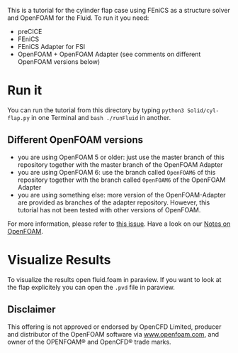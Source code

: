This is a tutorial for the cylinder flap case using FEniCS as a structure solver and OpenFOAM for the Fluid.
To run it you need:
- preCICE
- FEniCS
- FEniCS Adapter for FSI
- OpenFOAM + OpenFOAM Adapter (see comments on different OpenFOAM versions below)

# Run it

You can run the tutorial from this directory by typing ```python3 Solid/cyl-flap.py``` in one Terminal and ```bash ./runFluid``` in another.

## Different OpenFOAM versions

* you are using OpenFOAM 5 or older: just use the master branch of this repository together with the master branch of the OpenFOAM Adapter
* you are using OpenFOAM 6: use the branch called `OpenFOAM6` of this repository together with the branch called `OpenFOAM6` of the OpenFOAM Adapter
* you are using something else: more version of the OpenFOAM-Adapter are provided as branches of the adapter repository. However, this tutorial has not been tested with other versions of OpenFOAM.

For more information, please refer to [this issue](https://github.com/precice/tutorials/issues/40). Have a look on our [Notes on OpenFOAM](https://github.com/precice/openfoam-adapter/wiki/Notes-on-OpenFOAM).

# Visualize Results

To visualize the results open fluid.foam in paraview. If you want to look at the flap explicitely you can open the ```.pvd``` file in paraview.

## Disclaimer

This offering is not approved or endorsed by OpenCFD Limited, producer and distributor of the OpenFOAM software via www.openfoam.com, and owner of the OPENFOAM® and OpenCFD® trade marks.

